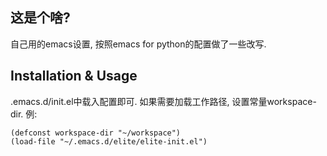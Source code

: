 ## 这是个啥?
自己用的emacs设置, 按照emacs for python的配置做了一些改写.

## Installation & Usage
.emacs.d/init.el中载入配置即可. 如果需要加载工作路径, 设置常量workspace-dir.
例:
```
(defconst workspace-dir "~/workspace")
(load-file "~/.emacs.d/elite/elite-init.el")
